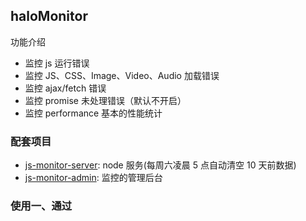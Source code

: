 ## haloMonitor

功能介绍

- 监控 js 运行错误
- 监控 JS、CSS、Image、Video、Audio 加载错误
- 监控 ajax/fetch 错误
- 监控 promise 未处理错误（默认不开启）
- 监控 performance 基本的性能统计

### 配套项目

- [js-monitor-server](https://github.com/halobear/js-monitor-server): node 服务(每周六凌晨 5 点自动清空 10 天前数据)
- [js-monitor-admin](https://github.com/halobear/js-monitor-admin): 监控的管理后台

### 使用一、通过 <script> (推荐)

```html
<script src="https://img1.halobear.com/static/haloMonitor.2.0.0.js"></script>
<script>
  haloMonitor.config({ pid: '测试项目', reportUrl: 'http://localhost:9601/api/monitor/report' })
</script>
```

### 使用二、webpack 模板 html 中

```html
<% if (process.env.NODE_ENV === 'production') { %>
<script src="https://img1.halobear.com/static/haloMonitor.2.0.0.js"></script>
<script>
  haloMonitor.config({
    pid: '测试项目',
    reportUrl: '/api/monitor/report',
  })
</script>
<% } %>
```

## 使用三、通过 npm

```bash
npm install -S @halobear/monitor
```

```js
import haloMonitor from '@halobear/monitor'

haloMonitor.init({
  pid: 'test',
  reportUrl: 'http://localhost:9601/api/report',
})

export default initHaloMonitor
```

## 初始化参数

```js
export interface InitOptions {
  pid: string // 项目名称
  reportUrl: string // 上报地址
  uid?: string // 用户名称
  needReport?: Function // 是否上报验证函数
  delay?: number // 延迟时间 默认 1000
  disabledHttp?: Boolean //  是否xrh/fetch错误上报 默认：不禁用
  disabledRejection?: Boolean // 是否rejection上报 默认：禁用
  disabledPerformance?: Boolean // 是否上报性能  默认：不禁用
}
```
